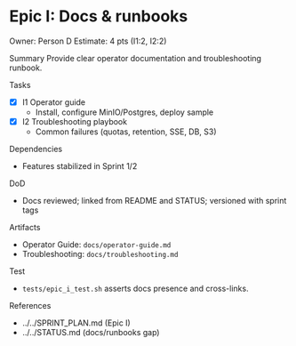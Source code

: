 # Epic I: Docs & runbooks
Owner: Person D
Estimate: 4 pts (I1:2, I2:2)

Summary
Provide clear operator documentation and troubleshooting runbook.

Tasks
- [x] I1 Operator guide
  - Install, configure MinIO/Postgres, deploy sample
- [x] I2 Troubleshooting playbook
  - Common failures (quotas, retention, SSE, DB, S3)

Dependencies
- Features stabilized in Sprint 1/2

DoD
- Docs reviewed; linked from README and STATUS; versioned with sprint tags

Artifacts
- Operator Guide: `docs/operator-guide.md`
- Troubleshooting: `docs/troubleshooting.md`

Test
- `tests/epic_i_test.sh` asserts docs presence and cross-links.

References
- ../../SPRINT_PLAN.md (Epic I)
- ../../STATUS.md (docs/runbooks gap)
